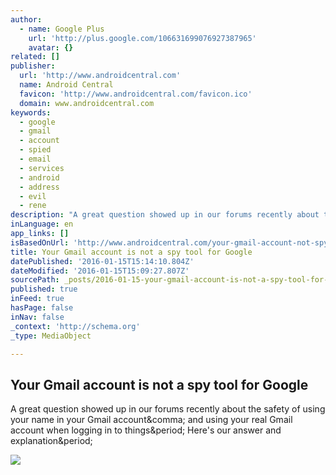 ```yaml
---
author:
  - name: Google Plus
    url: 'http://plus.google.com/106631699076927387965'
    avatar: {}
related: []
publisher:
  url: 'http://www.androidcentral.com'
  name: Android Central
  favicon: 'http://www.androidcentral.com/favicon.ico'
  domain: www.androidcentral.com
keywords:
  - google
  - gmail
  - account
  - spied
  - email
  - services
  - android
  - address
  - evil
  - rene
description: "A great question showed up in our forums recently about the safety of using your name in your Gmail account, and using your real Gmail account when logging in to things. Here's our answer and explanation."
inLanguage: en
app_links: []
isBasedOnUrl: 'http://www.androidcentral.com/your-gmail-account-not-spy-tool-google?utm_medium=slider&utm_campaign=navigation&utm_source=ac'
title: Your Gmail account is not a spy tool for Google
datePublished: '2016-01-15T15:14:10.804Z'
dateModified: '2016-01-15T15:09:27.807Z'
sourcePath: _posts/2016-01-15-your-gmail-account-is-not-a-spy-tool-for-google.md
published: true
inFeed: true
hasPage: false
inNav: false
_context: 'http://schema.org'
_type: MediaObject

---
```

<article style=""><h1>Your Gmail account is not a spy tool for Google</h1><p>A great question showed up in our forums recently about the safety of using your name in your Gmail account&amp;comma; and using your real Gmail account when logging in to things&amp;period; Here's our answer and explanation&amp;period;</p><img src="http://www.androidcentral.com/sites/androidcentral.com/files/styles/large/public/article_images/2016/01/gmail.jpg?itok=6oD3ieaX" /></article>